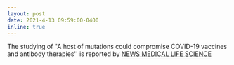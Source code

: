 ```yaml
---
layout: post
date: 2021-4-13 09:59:00-0400
inline: true
---
```


The studying of "A host of mutations could compromise COVID-19 vaccines and antibody therapies'' is reported by <a href="https://www.news-medical.net/news/20210413/A-host-of-mutations-could-compromise-COVID-19-vaccines-and-antibody-therapies.aspx">NEWS MEDICAL LIFE SCIENCE</a>
